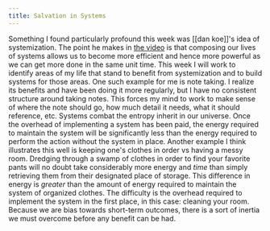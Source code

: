 ```yaml
---
title: Salvation in Systems
---
```

Something I found particularly profound this week was [[dan koe]]'s idea of systemization. The point he makes in [the video](https://www.youtube.com/watch?v=aV4jKPFOjvk)  is that composing our lives of systems allows us to become more efficient and hence more powerful as we can get more done in the same unit time. This week I will work to identify areas of my life that stand to benefit from systemization and to build systems for those areas. One such example for me is note taking. I realize its benefits and have been doing it more regularly, but I have no consistent structure around taking notes. This forces my mind to work to make sense of where the note should go, how much detail it needs, what it should reference, etc. Systems combat the entropy inherit in our universe. Once the overhead of implementing a system has been paid, the energy required to maintain the system will be significantly less than the energy required to perform the action without the system in place. Another example I think illustrates this well is keeping one's clothes in order vs having a messy room. Dredging through a swamp of clothes in order to find your favorite pants will no doubt take considerably more energy and *time* than simply retrieving them from their designated place of storage. This difference in energy is *greater* than the amount of energy required to maintain the system of organized clothes. The difficulty is the overhead required to implement the system in the first place, in this case: cleaning your room. Because we are bias towards short-term outcomes, there is a sort of inertia we must overcome before any benefit can be had. 